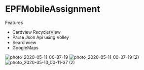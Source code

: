 # EPFMobileAssignment

Features

- Cardview RecyclerView
- Parse Json Api using Volley
- Searchview
- GoogleMaps


![photo_2020-05-11_00-37-19](https://user-images.githubusercontent.com/37230267/81505233-602cb280-9320-11ea-995d-2c9b0ca9e1ad.jpg)
![photo_2020-05-11_00-37-19 (2)](https://user-images.githubusercontent.com/37230267/81505236-615ddf80-9320-11ea-9d93-da6604ccc14d.jpg)
![photo_2020-05-10_00-11-37 (2)](https://user-images.githubusercontent.com/37230267/81478946-0316fb00-9253-11ea-9323-9301d6addf52.jpg)



